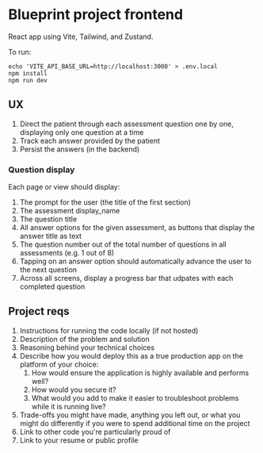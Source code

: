# Blueprint project frontend

React app using Vite, Tailwind, and Zustand.

To run:
```
echo 'VITE_API_BASE_URL=http://localhost:3000' > .env.local
npm install
npm run dev
```

## UX

1. Direct the patient through each assessment question one by one, displaying only one question at a time
2. Track each answer provided by the patient
3. Persist the answers (in the backend)

### Question display

Each page or view should display:
1. The prompt for the user (the title of the first section)
2. The assessment display_name
3. The question title
4. All answer options for the given assessment, as buttons that display the answer title as text
5. The question number out of the total number of questions in all assessments (e.g. 1 out of 8)
6. Tapping on an answer option should automatically advance the user to the next question
7. Across all screens, display a progress bar that udpates with each completed question

## Project reqs

1. Instructions for running the code locally (if not hosted)
2. Description of the problem and solution
3. Reasoning behind your technical choices
4. Describe how you would deploy this as a true production app on the platform of your choice:
    1. How would ensure the application is highly available and performs well?
    2. How would you secure it?
    3. What would you add to make it easier to troubleshoot problems while it is running live?
5. Trade-offs you might have made, anything you left out, or what you might do differently if you were to spend additional time on the project
6. Link to other code you're particularly proud of
7. Link to your resume or public profile

